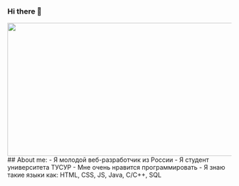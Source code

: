 ### Hi there 👋
<div align="center">
  <img src="https://media.giphy.com/media/dWesBcTLavkZuG35MI/giphy.gif" width="600" height="300"/>
</div>
## About me:
- Я молодой веб-разработчик из России
- Я студент университета ТУСУР
- Мне очень нравится программировать
- Я знаю такие языки как:
HTML, CSS, JS, Java, C/C++, SQL
